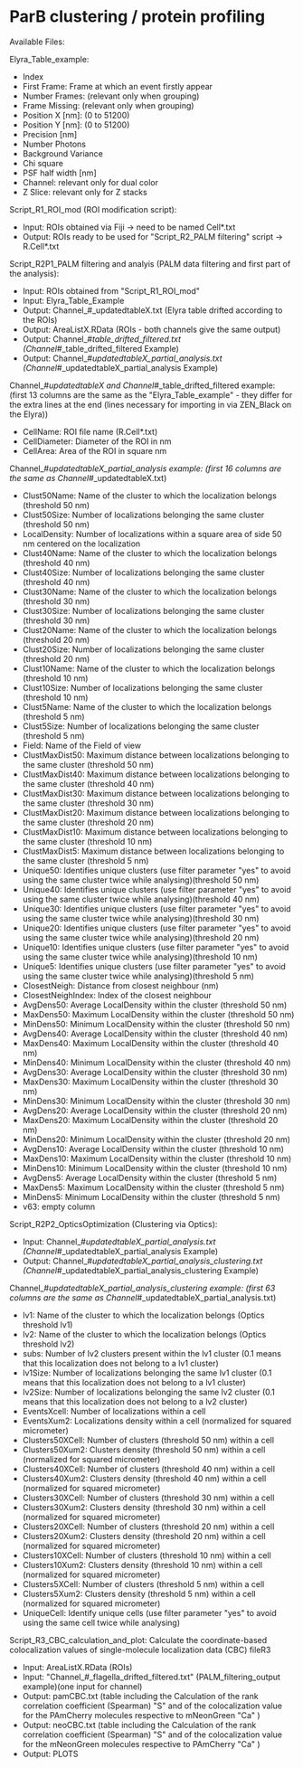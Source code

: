 # ParB clustering / protein profiling

Available Files:

Elyra_Table_example: 
- Index
- First Frame: Frame at which an event firstly appear
- Number Frames: (relevant only when grouping)
- Frame Missing: (relevant only when grouping)
- Position X [nm]: (0 to 51200)
- Position Y [nm]: (0 to 51200)
- Precision [nm]
- Number Photons
- Background Variance
- Chi square
- PSF half width [nm]
- Channel: relevant only for dual color
- Z Slice: relevant only for Z stacks 

Script_R1_ROI_mod (ROI modification script):
- Input: ROIs obtained via Fiji -> need to be named Cell*.txt
- Output: ROIs ready to be used for "Script_R2_PALM filtering" script -> R.Cell*.txt

Script_R2P1_PALM filtering and analyis (PALM data filtering and first part of the analysis):
- Input: ROIs obtained from "Script_R1_ROI_mod"
- Input: Elyra_Table_Example
- Output: Channel_#_updatedtableX.txt (Elyra table drifted according to the ROIs)
- Output: AreaListX.RData (ROIs - both channels give the same output)
- Output: Channel_#_table_drifted_filtered.txt (Channel_#_table_drifted_filtered Example)
- Output: Channel_#_updatedtableX_partial_analysis.txt (Channel_#_updatedtableX_partial_analysis Example)

Channel_#_updatedtableX and Channel_#_table_drifted_filtered example: (first 13 columns are the same as the "Elyra_Table_example" - they differ for the extra lines at the end (lines necessary for importing in via ZEN_Black on the Elyra))
- CellName: ROI file name (R.Cell*.txt)
- CellDiameter: Diameter of the ROI in nm
- CellArea: Area of the ROI in square nm

Channel_#_updatedtableX_partial_analysis example: (first 16 columns are the same as Channel_#_updatedtableX.txt)
- Clust50Name: Name of the cluster to which the localization belongs (threshold 50 nm)
- Clust50Size: Number of localizations belonging the same cluster (threshold 50 nm)
- LocalDensity: Number of localizations within a square area of side 50 nm centered on the localization
- Clust40Name: Name of the cluster to which the localization belongs (threshold 40 nm)
- Clust40Size: Number of localizations belonging the same cluster (threshold 40 nm)
- Clust30Name: Name of the cluster to which the localization belongs (threshold 30 nm)
- Clust30Size: Number of localizations belonging the same cluster (threshold 30 nm)
- Clust20Name: Name of the cluster to which the localization belongs (threshold 20 nm)
- Clust20Size: Number of localizations belonging the same cluster (threshold 20 nm)
- Clust10Name: Name of the cluster to which the localization belongs (threshold 10 nm)
- Clust10Size: Number of localizations belonging the same cluster (threshold 10 nm)
- Clust5Name: Name of the cluster to which the localization belongs (threshold 5 nm)
- Clust5Size: Number of localizations belonging the same cluster (threshold 5 nm)
- Field: Name of the Field of view
- ClustMaxDist50: Maximum distance between localizations belonging to the same cluster (threshold 50 nm)
- ClustMaxDist40: Maximum distance between localizations belonging to the same cluster (threshold 40 nm)
- ClustMaxDist30: Maximum distance between localizations belonging to the same cluster (threshold 30 nm)
- ClustMaxDist20: Maximum distance between localizations belonging to the same cluster (threshold 20 nm)
- ClustMaxDist10: Maximum distance between localizations belonging to the same cluster (threshold 10 nm)
- ClustMaxDist5: Maximum distance between localizations belonging to the same cluster (threshold 5 nm)
- Unique50: Identifies unique clusters (use filter parameter "yes" to avoid using the same cluster twice while analysing)(threshold 50 nm)
- Unique40: Identifies unique clusters (use filter parameter "yes" to avoid using the same cluster twice while analysing)(threshold 40 nm)
- Unique30: Identifies unique clusters (use filter parameter "yes" to avoid using the same cluster twice while analysing)(threshold 30 nm)
- Unique20: Identifies unique clusters (use filter parameter "yes" to avoid using the same cluster twice while analysing)(threshold 20 nm)
- Unique10: Identifies unique clusters (use filter parameter "yes" to avoid using the same cluster twice while analysing)(threshold 10 nm)
- Unique5: Identifies unique clusters (use filter parameter "yes" to avoid using the same cluster twice while analysing)(threshold 5 nm)
- ClosestNeigh: Distance from closest neighbour (nm)
- ClosestNeighIndex: Index of the closest neighbour
- AvgDens50: Average LocalDensity within the cluster (threshold 50 nm)
- MaxDens50: Maximum LocalDensity within the cluster (threshold 50 nm)
- MinDens50: Minimum LocalDensity within the cluster (threshold 50 nm)
- AvgDens40: Average LocalDensity within the cluster (threshold 40 nm)
- MaxDens40: Maximum LocalDensity within the cluster (threshold 40 nm)
- MinDens40: Minimum LocalDensity within the cluster (threshold 40 nm)
- AvgDens30: Average LocalDensity within the cluster (threshold 30 nm)
- MaxDens30: Maximum LocalDensity within the cluster (threshold 30 nm)
- MinDens30: Minimum LocalDensity within the cluster (threshold 30 nm)
- AvgDens20: Average LocalDensity within the cluster (threshold 20 nm)
- MaxDens20: Maximum LocalDensity within the cluster (threshold 20 nm)
- MinDens20: Minimum LocalDensity within the cluster (threshold 20 nm)
- AvgDens10: Average LocalDensity within the cluster (threshold 10 nm)
- MaxDens10: Maximum LocalDensity within the cluster (threshold 10 nm)
- MinDens10: Minimum LocalDensity within the cluster (threshold 10 nm)
- AvgDens5: Average LocalDensity within the cluster (threshold 5 nm)
- MaxDens5: Maximum LocalDensity within the cluster (threshold 5 nm)
- MinDens5: Minimum LocalDensity within the cluster (threshold 5 nm)
- v63: empty column

Script_R2P2_OpticsOptimization (Clustering via Optics):
- Input: Channel_#_updatedtableX_partial_analysis.txt (Channel_#_updatedtableX_partial_analysis Example)
- Output: Channel_#_updatedtableX_partial_analysis_clustering.txt (Channel_#_updatedtableX_partial_analysis_clustering Example)

Channel_#_updatedtableX_partial_analysis_clustering example: (first 63 columns are the same as Channel_#_updatedtableX_partial_analysis.txt) 
- lv1: Name of the cluster to which the localization belongs (Optics threshold lv1)
- lv2: Name of the cluster to which the localization belongs (Optics threshold lv2)
- subs: Number of lv2 clusters present within the lv1 cluster (0.1 means that this localization does not belong to a lv1 cluster)
- lv1Size: Number of localizations belonging the same lv1 cluster (0.1 means that this localization does not belong to a lv1 cluster)
- lv2Size: Number of localizations belonging the same lv2 cluster (0.1 means that this localization does not belong to a lv2 cluster)
- EventsXcell: Number of localizations within a cell
- EventsXum2: Localizations density within a cell (normalized for squared micrometer)
- Clusters50XCell: Number of clusters (threshold 50 nm) within a cell
- Clusters50Xum2: Clusters density (threshold 50 nm) within a cell (normalized for squared micrometer)
- Clusters40XCell: Number of clusters (threshold 40 nm) within a cell
- Clusters40Xum2: Clusters density (threshold 40 nm) within a cell (normalized for squared micrometer)
- Clusters30XCell: Number of clusters (threshold 30 nm) within a cell
- Clusters30Xum2: Clusters density (threshold 30 nm) within a cell (normalized for squared micrometer)
- Clusters20XCell: Number of clusters (threshold 20 nm) within a cell
- Clusters20Xum2: Clusters density (threshold 20 nm) within a cell (normalized for squared micrometer)
- Clusters10XCell: Number of clusters (threshold 10 nm) within a cell
- Clusters10Xum2: Clusters density (threshold 10 nm) within a cell (normalized for squared micrometer)
- Clusters5XCell: Number of clusters (threshold 5 nm) within a cell
- Clusters5Xum2: Clusters density (threshold 5 nm) within a cell (normalized for squared micrometer)
- UniqueCell: Identify unique cells (use filter parameter "yes" to avoid using the same cell twice while analysing)

Script_R3_CBC_calculation_and_plot: Calculate the coordinate-based colocalization values of single-molecule localization data (CBC)
fileR3
- Input: AreaListX.RData (ROIs)
- Input: "Channel_#_flagella_drifted_filtered.txt" (PALM_filtering_output example)(one input for channel)
- Output: pamCBC.txt (table including the Calculation of the rank correlation coefficient (Spearman) "S" and of the colocalization value for the PAmCherry molecules respective to mNeonGreen "Ca" )
- Output: neoCBC.txt (table including the Calculation of the rank correlation coefficient (Spearman) "S" and of the colocalization value for the mNeonGreen molecules respective to PAmCherry "Ca" )
- Output: PLOTS
